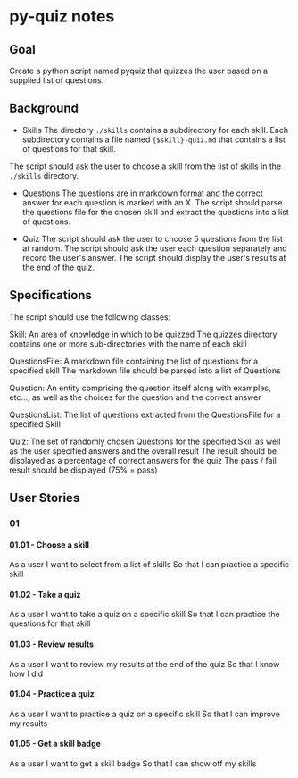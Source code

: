 # py-quiz notes

## Goal
Create a python script named pyquiz that quizzes the user based on a supplied list of questions.

## Background
* Skills
The directory `./skills` contains a subdirectory for each skill. 
Each subdirectory contains a file named `{$skill}-quiz.md` that contains a list of questions for that skill.

The script should ask the user to choose a skill from the list of skills in the `./skills` directory.

* Questions
The questions are in markdown format and the correct answer for each question is marked with an X.
The script should parse the questions file for the chosen skill and extract the questions into a list of questions.

* Quiz
The script should ask the user to choose 5 questions from the list at random.
The script should ask the user each question separately and record the user's answer.
The script should display the user's results at the end of the quiz.


## Specifications
The script should use the following classes:

Skill:
An area of knowledge in which to be quizzed
The quizzes directory contains one or more sub-directories with the name of each skill

QuestionsFile:
A markdown file containing the list of questions for a specified skill
The markdown file should be parsed into a list of Questions

Question:
An entity comprising the question itself along with examples, etc..., as well as the choices for the question and the correct answer

QuestionsList:
The list of questions extracted from the QuestionsFile for a specified Skill

Quiz:
The set of randomly chosen Questions for the specified Skill as well as the user specified answers and the overall result
The result should be displayed as a percentage of correct answers for the quiz
The pass / fail result should be displayed (75% = pass)

## User Stories
### 01

#### 01.01 - Choose a skill
As a user 
I want to select from a list of skills
So that I can practice a specific skill

#### 01.02 - Take a quiz
As a user
I want to take a quiz on a specific skill
So that I can practice the questions for that skill

#### 01.03 - Review results
As a user
I want to review my results at the end of the quiz
So that I know how I did

#### 01.04 - Practice a quiz
As a user
I want to practice a quiz on a specific skill
So that I can improve my results

#### 01.05 - Get a skill badge
As a user
I want to get a skill badge
So that I can show off my skills

